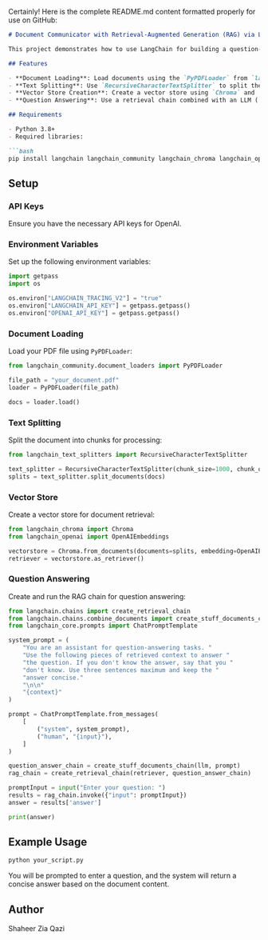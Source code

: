 Certainly! Here is the complete README.md content formatted properly for use on GitHub:

```markdown
# Document Communicator with Retrieval-Augmented Generation (RAG) via LangChain

This project demonstrates how to use LangChain for building a question-answering system using Retrieval-Augmented Generation (RAG). The system allows users to input questions, and the system retrieves relevant context from a document to generate concise answers.

## Features

- **Document Loading**: Load documents using the `PyPDFLoader` from `langchain_community`.
- **Text Splitting**: Use `RecursiveCharacterTextSplitter` to split the document into manageable chunks.
- **Vector Store Creation**: Create a vector store using `Chroma` and `OpenAIEmbeddings`.
- **Question Answering**: Use a retrieval chain combined with an LLM (`ChatOpenAI`) to answer questions based on the document content.

## Requirements

- Python 3.8+
- Required libraries: 

```bash
pip install langchain langchain_community langchain_chroma langchain_openai pypdf bs4
```

## Setup

### API Keys
Ensure you have the necessary API keys for OpenAI.

### Environment Variables
Set up the following environment variables:

```python
import getpass
import os

os.environ["LANGCHAIN_TRACING_V2"] = "true"
os.environ["LANGCHAIN_API_KEY"] = getpass.getpass()
os.environ["OPENAI_API_KEY"] = getpass.getpass()
```

### Document Loading
Load your PDF file using `PyPDFLoader`:

```python
from langchain_community.document_loaders import PyPDFLoader

file_path = "your_document.pdf"
loader = PyPDFLoader(file_path)

docs = loader.load()
```

### Text Splitting
Split the document into chunks for processing:

```python
from langchain_text_splitters import RecursiveCharacterTextSplitter

text_splitter = RecursiveCharacterTextSplitter(chunk_size=1000, chunk_overlap=200)
splits = text_splitter.split_documents(docs)
```

### Vector Store
Create a vector store for document retrieval:

```python
from langchain_chroma import Chroma
from langchain_openai import OpenAIEmbeddings

vectorstore = Chroma.from_documents(documents=splits, embedding=OpenAIEmbeddings())
retriever = vectorstore.as_retriever()
```

### Question Answering
Create and run the RAG chain for question answering:

```python
from langchain.chains import create_retrieval_chain
from langchain.chains.combine_documents import create_stuff_documents_chain
from langchain_core.prompts import ChatPromptTemplate

system_prompt = (
    "You are an assistant for question-answering tasks. "
    "Use the following pieces of retrieved context to answer "
    "the question. If you don't know the answer, say that you "
    "don't know. Use three sentences maximum and keep the "
    "answer concise."
    "\n\n"
    "{context}"
)

prompt = ChatPromptTemplate.from_messages(
    [
        ("system", system_prompt),
        ("human", "{input}"),
    ]
)

question_answer_chain = create_stuff_documents_chain(llm, prompt)
rag_chain = create_retrieval_chain(retriever, question_answer_chain)

promptInput = input("Enter your question: ")
results = rag_chain.invoke({"input": promptInput})
answer = results['answer']

print(answer)
```

## Example Usage

```bash
python your_script.py
```

You will be prompted to enter a question, and the system will return a concise answer based on the document content.

## Author

Shaheer Zia Qazi
